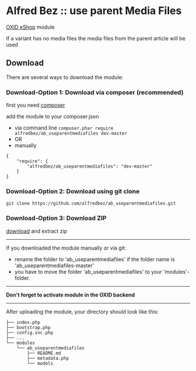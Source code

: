 Alfred Bez :: use parent Media Files
=============================
[OXID eShop](https://github.com/OXID-eSales/oxideshop_ce/) module

If a variant has no media files the media files from the parent article will be used

Download
------------

There are several ways to download the module:
### Download-Option 1: Download via composer (recommended)
first you need [composer](https://getcomposer.org/download/)

add the module to your composer.json
 * via command line ```composer.phar require alfredbez/ab_useparentmediafiles dev-master```
 * OR
 * manually
```
{
    "require": {
        "alfredbez/ab_useparentmediafiles": "dev-master"
    }
}
```

### Download-Option 2: Download using git clone
```git clone https://github.com/alfredbez/ab_useparentmediafiles.git```

### Download-Option 3: Download ZIP
[download](https://github.com/alfredbez/ab_useparentmediafiles/archive/master.zip) and extract zip

----

If you downloaded the module manually or via git:
 * rename the folder to 'ab_useparentmediafiles' if the folder name is 'ab_useparentmediafiles-master'
 * you have to move the folder 'ab_useparentmediafiles' to your 'modules'-folder.

----

**Don't forget to activate module in the OXID backend**

----

After uploading the module, your directory should look like this:

```
├── index.php
├── bootstrap.php
├── config.inc.php
├── ...
└── modules
    └── ab_useparentmediafiles
        ├── README.md
        ├── metadata.php
        └── models
```